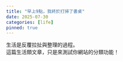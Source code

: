 ```yaml
---
title: "早上9點，我終於打掃了書桌"
date: 2025-07-30
categories: [life]
pinned: true
---
```


生活是反覆拉扯與整理的過程。  
這篇生活類文章，只是來測試你網站的分類功能！
